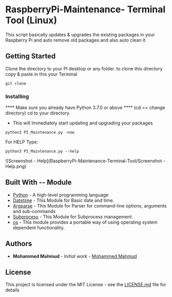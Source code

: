 # RaspberryPi-Maintenance- Terminal Tool (Linux)

This script basically updates & upgrades the existing packages in your Raspberry Pi and auto remove old packages and also auto clean it.

## Getting Started
Clone the directory to your PI desktop or any folder.
to clone this directory copy & paste in this your Terminal
```
git clone
```

### Installing
**** Make sure you already have Python 3.7.0 or above **** 
(cd == change directory)
cd to your directory.

* This will Immediately start updating and upgrading your packages
```
python3 PI_Maintenance.py -now
```

For HELP Type:
```
python3 PI_Maintenance.py --help
```
![Screenshot - Help](RaspberryPi-Maintenance-Terminal-Tool/Screenshot - Help.png)

## Built With -- Module

* [Python](https://www.python.org) - A high-level programming language
* [Datetime](https://docs.python.org/3.7/library/datetime.html) - This Module for Basic date and time.
* [Argparse](https://docs.python.org/3/library/argparse.html) - This Module for Parser for command-line options, arguments and sub-commands
* [Subprocess](https://docs.python.org/3/library/subprocess.html) - This Module for Subprocess management.
* [os](https://docs.python.org/3/library/os.html) - This module provides a portable way of using operating system dependent functionality.


## Authors

* **Mohammed Mahmud** - *Initial work* - [Mohammed Mahmud](https://github.com/MohammedMahmud)

## License

This project is licensed under the MIT License - see the [LICENSE.md](LICENSE.md) file for details

